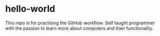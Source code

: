 # hello-world
This repo is for practising the GitHub workflow.
Self taught programmer with the passion to learn more about computers and their functionality.
